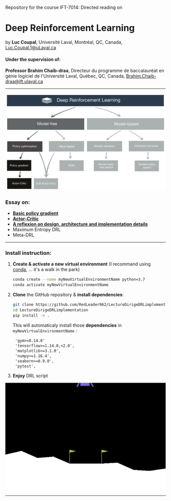 Repository for the course IFT-7014: Directed reading on
# Deep Reinforcement Learning 

by **Luc Coupal**,
Université Laval,
Montréal, QC, Canada,
[Luc.Coupal.1@uLaval.ca](Luc.Coupal.1@uLaval.ca) 

#### Under the supervision of:

**Professor Brahim Chaib-draa**,
Directeur du programme de baccalauréat en génie logiciel de l'Université Laval,
Québec, QC, Canada,
[Brahim.Chaib-draa@ift.ulaval.ca](Brahim.Chaib-draa@ift.ulaval.ca)

---
![TaxonomyActorCritic](./visual/TaxonomyDRL.png) 


### Essay on:
- **[Basic policy gradient](DRLimplementation/BasicPolicyGradient)**
- **[Actor-Critic](DRLimplementation/ActorCritic)**
- **[A reflexion on design, architecture and implementation details](https://github.com/RedLeader962/LectureDirigeDRLimplementation/raw/master/Reflexion_on_design_and_architecture_LucCoupal_v1-1.pdf)**
- Maximum Entropy DRL
- Meta-DRL

---
    
### Install instruction:
1) **Create & activate a new virtual environment** (I recommand using [conda](https://www.anaconda.com/distribution/), ... it's a walk in the park)
    ```bash
    conda create --name myNewVirtualEnvironmentName python=3.7
    conda activate myNewVirtualEnvironmentName
    ```
2) **Clone** the GitHub repository & **install dependencies**:
    ```bash
    git clone https://github.com/RedLeader962/LectureDirigeDRLimplementation.git
    cd LectureDirigeDRLimplementation
    pip install -e .
    ```
    This will automaticaly install those **dependencies** in `myNewVirtualEnvironmentName` :

        'gym>=0.14.0'
        'tensorflow>=1.14.0,<2.0',
        'matplotlib>=3.1.0',
        'numpy>=1.16.4',
        'seaborn>=0.9.0',
        'pytest',
    
3) **Enjoy** DRL script

![Trained agent in action](video/Batch_ActorCriticBatch-AAC-Split-nn_1.gif)

---

